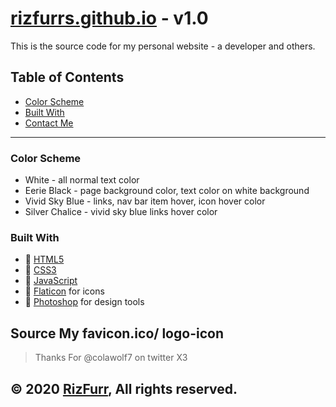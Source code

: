 # [rizfurrs.github.io](https://rizfurr.ml) - v1.0

This is the source code for my personal website - a developer and others.

## Table of Contents

- [Color Scheme](#color-scheme)
- [Built With](#built-with)
- [Contact Me](#contact-me)

---

### Color Scheme

- White - all normal text color
- Eerie Black - page background color, text color on white background
- Vivid Sky Blue - links, nav bar item hover, icon hover color
- Silver Chalice - vivid sky blue links hover color

### Built With

- 💙 [HTML5](https://www.w3schools.com/html/)
- 💜 [CSS3](https://www.w3schools.com/css/)
- 💙 [JavaScript](https://www.w3schools.com/js/DEFAULT.asp)
- 💜 [Flaticon](https://www.flaticon.com/) for icons
- 💙 [Photoshop](https://www.adobe.com/) for design tools

## Source My favicon.ico/ logo-icon
> Thanks For @colawolf7 on twitter X3

## &copy; 2020 [RizFurr](https://github.com/rizfurr/), All rights reserved.
